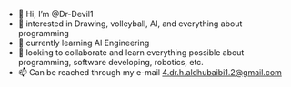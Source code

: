 - 👋 Hi, I’m @Dr-Devil1
- 👀 interested in Drawing, volleyball, AI, and everything about programming
- 🌱 currently learning AI Engineering
- 💞️ looking to collaborate and learn everything possible about programming, software developing, robotics, etc. 
- 📫 Can be reached through my e-mail 4.dr.h.aldhubaibi1.2@gmail.com 

<!---
Dr-Devil1/Dr-Devil1 is a ✨ special ✨ repository because its `README.md` (this file) appears on your GitHub profile.
You can click the Preview link to take a look at your changes.
--->
